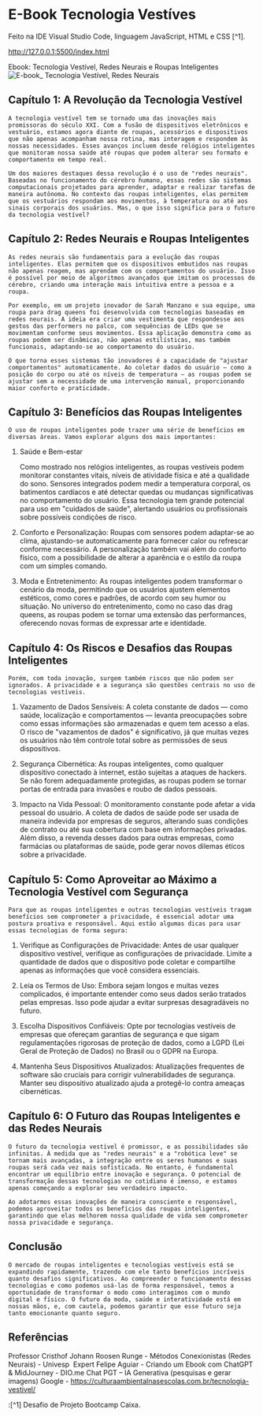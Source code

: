 # E-Book Tecnologia Vestíves

Feito na IDE Visual Studio Code, linguagem JavaScript, HTML e CSS [^1].

http://127.0.0.1:5500/index.html

Ebook: Tecnologia Vestível, Redes Neurais e Roupas Inteligentes
![E-book_ Tecnologia Vestível, Redes Neurais](https://github.com/user-attachments/assets/c33a5c3b-5dd0-4aa6-abc7-02307e16019f)

## Capítulo 1: A Revolução da Tecnologia Vestível
 
	A tecnologia vestível tem se tornado uma das inovações mais promissoras do século XXI. Com a fusão de dispositivos eletrônicos e vestuário, estamos agora diante de roupas, acessórios e dispositivos que não apenas acompanham nossa rotina, mas interagem e respondem às nossas necessidades. Esses avanços incluem desde relógios inteligentes que monitoram nossa saúde até roupas que podem alterar seu formato e comportamento em tempo real.

	Um dos maiores destaques dessa revolução é o uso de "redes neurais". Baseadas no funcionamento do cérebro humano, essas redes são sistemas computacionais projetados para aprender, adaptar e realizar tarefas de maneira autônoma. No contexto das roupas inteligentes, elas permitem que os vestuários respondam aos movimentos, à temperatura ou até aos sinais corporais dos usuários. Mas, o que isso significa para o futuro da tecnologia vestível?

## Capítulo 2: Redes Neurais e Roupas Inteligentes

	As redes neurais são fundamentais para a evolução das roupas inteligentes. Elas permitem que os dispositivos embutidos nas roupas não apenas reagem, mas aprendam com os comportamentos do usuário. Isso é possível por meio de algoritmos avançados que imitam os processos do cérebro, criando uma interação mais intuitiva entre a pessoa e a roupa.

	Por exemplo, em um projeto inovador de Sarah Manzano e sua equipe, uma roupa para drag queens foi desenvolvida com tecnologias baseadas em redes neurais. A ideia era criar uma vestimenta que respondesse aos gestos das performers no palco, com sequências de LEDs que se movimentam conforme seus movimentos. Essa aplicação demonstra como as roupas podem ser dinâmicas, não apenas estilísticas, mas também funcionais, adaptando-se ao comportamento do usuário.

	O que torna esses sistemas tão inovadores é a capacidade de "ajustar comportamentos" automaticamente. Ao coletar dados do usuário — como a posição do corpo ou até os níveis de temperatura — as roupas podem se ajustar sem a necessidade de uma intervenção manual, proporcionando maior conforto e praticidade.

## Capítulo 3: Benefícios das Roupas Inteligentes

	O uso de roupas inteligentes pode trazer uma série de benefícios em diversas áreas. Vamos explorar alguns dos mais importantes:

1. Saúde e Bem-estar 
 
   	Como mostrado nos relógios inteligentes, as roupas vestíveis podem monitorar constantes vitais, níveis de atividade física e até a qualidade do sono. Sensores integrados podem medir a temperatura corporal, os batimentos cardíacos e até detectar quedas ou mudanças significativas no comportamento do usuário. Essa tecnologia tem grande potencial para uso em "cuidados de saúde", alertando usuários ou profissionais sobre possíveis condições de risco.

2. Conforto e Personalização:
   	Roupas com sensores podem adaptar-se ao clima, ajustando-se automaticamente para fornecer calor ou refrescar conforme necessário. A personalização também vai além do conforto físico, com a possibilidade de alterar a aparência e o estilo da roupa com um simples comando.

3. Moda e Entretenimento:
   	As roupas inteligentes podem transformar o cenário da moda, permitindo que os usuários ajustem elementos estéticos, como cores e padrões, de acordo com seu humor ou situação. No universo do entretenimento, como no caso das drag queens, as roupas podem se tornar uma extensão das performances, oferecendo novas formas de expressar arte e identidade.

## Capítulo 4: Os Riscos e Desafios das Roupas Inteligentes
 

	Porém, com toda inovação, surgem também riscos que não podem ser ignorados. A privacidade e a segurança são questões centrais no uso de tecnologias vestíveis.

1. Vazamento de Dados Sensíveis: 
   	A coleta constante de dados — como saúde, localização e comportamentos — levanta preocupações sobre como essas informações são armazenadas e quem tem acesso a elas. O risco de "vazamentos de dados" é significativo, já que muitas vezes os usuários não têm controle total sobre as permissões de seus dispositivos.

2. Segurança Cibernética:
  	As roupas inteligentes, como qualquer dispositivo conectado à internet, estão sujeitas a ataques de hackers. Se não forem adequadamente protegidas, as roupas podem se tornar portas de entrada para invasões e roubo de dados pessoais.

3. Impacto na Vida Pessoal:
 	O monitoramento constante pode afetar a vida pessoal do usuário. A coleta de dados de saúde pode ser usada de maneira indevida por empresas de seguros, alterando suas condições de contrato ou até sua cobertura com base em informações privadas. Além disso, a revenda desses dados para outras empresas, como farmácias ou plataformas de saúde, pode gerar novos dilemas éticos sobre a privacidade.

## Capítulo 5: Como Aproveitar ao Máximo a Tecnologia Vestível com Segurança
 
	Para que as roupas inteligentes e outras tecnologias vestíveis tragam benefícios sem comprometer a privacidade, é essencial adotar uma postura proativa e responsável. Aqui estão algumas dicas para usar essas tecnologias de forma segura:

1. Verifique as Configurações de Privacidade:
	Antes de usar qualquer dispositivo vestível, verifique as configurações de privacidade. Limite a quantidade de dados que o dispositivo pode coletar e compartilhe apenas as informações que você considera essenciais.

2. Leia os Termos de Uso:
	Embora sejam longos e muitas vezes complicados, é importante entender como seus dados serão tratados pelas empresas. Isso pode ajudar a evitar surpresas desagradáveis no futuro.

3. Escolha Dispositivos Confiáveis:
	Opte por tecnologias vestíveis de empresas que ofereçam garantias de segurança e que sigam regulamentações rigorosas de proteção de dados, como a LGPD (Lei Geral de Proteção de Dados) no Brasil ou o GDPR na Europa.

4. Mantenha Seus Dispositivos Atualizados:
	Atualizações frequentes de software são cruciais para corrigir vulnerabilidades de segurança. Manter seu dispositivo atualizado ajuda a protegê-lo contra ameaças cibernéticas.

## Capítulo 6: O Futuro das Roupas Inteligentes e das Redes Neurais
 

	O futuro da tecnologia vestível é promissor, e as possibilidades são infinitas. À medida que as "redes neurais" e a "robótica leve" se tornam mais avançadas, a integração entre os seres humanos e suas roupas será cada vez mais sofisticada. No entanto, é fundamental encontrar um equilíbrio entre inovação e segurança. O potencial de transformação dessas tecnologias no cotidiano é imenso, e estamos apenas começando a explorar seu verdadeiro impacto.

	Ao adotarmos essas inovações de maneira consciente e responsável, podemos aproveitar todos os benefícios das roupas inteligentes, garantindo que elas melhorem nossa qualidade de vida sem comprometer nossa privacidade e segurança.

## Conclusão

	O mercado de roupas inteligentes e tecnologias vestíveis está se expandindo rapidamente, trazendo com ele tanto benefícios incríveis quanto desafios significativos. Ao compreender o funcionamento dessas tecnologias e como podemos usá-las de forma responsável, temos a oportunidade de transformar o modo como interagimos com o mundo digital e físico. O futuro da moda, saúde e interatividade está em nossas mãos, e, com cautela, podemos garantir que esse futuro seja tanto emocionante quanto seguro.

## Referências
Professor Cristhof Johann Roosen Runge - Métodos Conexionistas (Redes Neurais) - Univesp ​
Expert Felipe Aguiar - Criando um Ebook com ChatGPT & MidJourney - DIO.me​
Chat PGT – IA Generativa (pesquisas e gerar imagens)​
Google - https://culturaambientalnasescolas.com.br/tecnologia-vestivel/ ​

:[^1] Desafio de Projeto Bootcamp Caixa.
